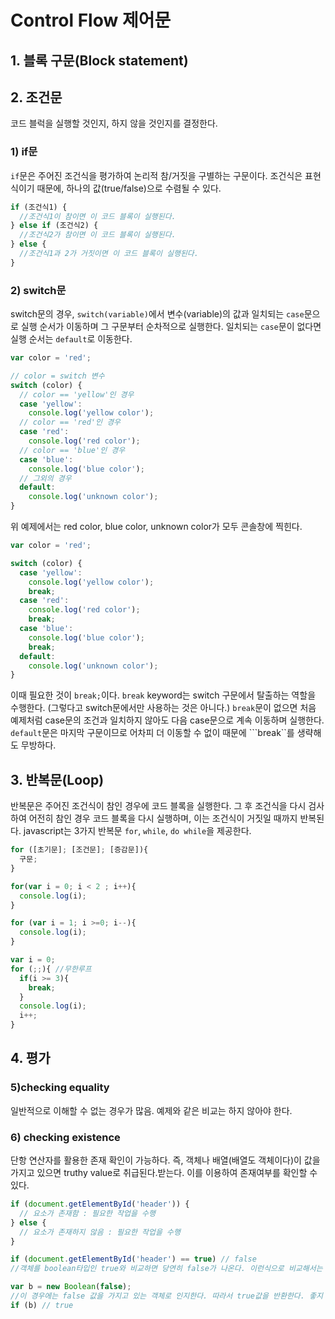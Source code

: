 #  Control Flow 제어문

## 1. 블록 구문(Block statement)

## 2. 조건문

코드 블럭을 실행할 것인지, 하지 않을 것인지를 결정한다.

### 1) if문
```if```문은 주어진 조건식을 평가하여 논리적 참/거짓을 구별하는 구문이다. 조건식은 표현식이기 때문에, 하나의 값(true/false)으로 수렴될 수 있다.

```javascript
if (조건식1) {
  //조건식1이 참이면 이 코드 블록이 실행된다.
} else if (조건식2) {
  //조건식2가 참이면 이 코드 블록이 실행된다.
} else {
  //조건식1과 2가 거짓이면 이 코드 블록이 실행된다.
}
```

### 2) switch문
switch문의 경우, ```switch(variable)```에서 변수(variable)의 값과 일치되는 ```case```문으로 실행 순서가 이동하며 그 구문부터 순차적으로 실행한다. 일치되는 ```case```문이 없다면 실행 순서는 ```default```로 이동한다.

```javascript
var color = 'red';

// color = switch 변수
switch (color) {
  // color == 'yellow'인 경우
  case 'yellow':
    console.log('yellow color');
  // color == 'red'인 경우
  case 'red':
    console.log('red color');
  // color == 'blue'인 경우
  case 'blue':
    console.log('blue color');
  // 그외의 경우
  default:
    console.log('unknown color');
}
```

위 예제에서는 red color, blue color, unknown color가 모두 콘솔창에 찍힌다.

```javascript
var color = 'red';

switch (color) {
  case 'yellow':
    console.log('yellow color');
    break;
  case 'red':
    console.log('red color');
    break;
  case 'blue':
    console.log('blue color');
    break;
  default:
    console.log('unknown color');
}
```

이때 필요한 것이 ```break;```이다.
```break``` keyword는 switch 구문에서 탈출하는 역할을 수행한다. (그렇다고 switch문에서만 사용하는 것은 아니다.) ```break```문이 없으면 처음 예제처럼 case문의 조건과 일치하지 않아도 다음 case문으로 계속 이동하며 실행한다. ```default```문은 마지막 구문이므로 어차피 더 이동할 수 없이 때문에 ```break``를 생략해도 무방하다.

## 3. 반복문(Loop)
반복문은 주어진 조건식이 참인 경우에 코드 블록을 실행한다. 그 후 조건식을 다시 검사하여 어전히 참인 경우 코드 블록을 다시 실행하며, 이는 조건식이 거짓일 때까지 반복된다.
javascript는 3가지 반복문 ```for```, ```while```, ```do while```을 제공한다.

```javascript
for ([초기문]; [조건문]; [증감문]){
  구문;
}
```

```javascript
for(var i = 0; i < 2 ; i++){
  console.log(i);
}
```

```javascript
for (var i = 1; i >=0; i--){
  console.log(i);
}
```

```javascript
var i = 0;
for (;;){ //무한루프
  if(i >= 3){
    break;
  }
  console.log(i);
  i++;
}
```
## 4. 평가

### 5)checking equality
일반적으로 이해할 수 없는 경우가 많음. 예제와 같은 비교는 하지 않아야 한다.

### 6) checking existence
단항 연산자를 활용한 존재 확인이 가능하다. 즉, 객체나 배열(배열도 객체이다)이 값을 가지고 있으면 truthy value로 취급된다.받는다. 이를 이용하여 존재여부를 확인할 수 있다.

```javascript
if (document.getElementById('header')) {
  // 요소가 존재함 : 필요한 작업을 수행
} else {
  // 요소가 존재하지 않음 : 필요한 작업을 수행
}
```

```javascript
if (document.getElementById('header') == true) // false
//객체를 boolean타입인 true와 비교하면 당연히 false가 나온다. 이런식으로 비교해서는 안 된다.
```

```javascript
var b = new Boolean(false);
//이 경우에는 false 값을 가지고 있는 객체로 인지한다. 따라서 true값을 반환한다. 좋지 않은 방식이다.
if (b) // true
```
